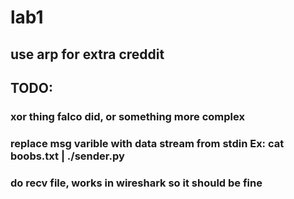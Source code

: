 # lab1
## use arp for extra creddit
## TODO:
### xor thing falco did, or something more complex
### replace msg varible with data stream from stdin Ex: cat boobs.txt | ./sender.py
### do recv file, works in wireshark so it should be fine
